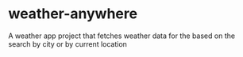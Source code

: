 # weather-anywhere

A weather app project that fetches weather data for the based on the search by city or by current location
